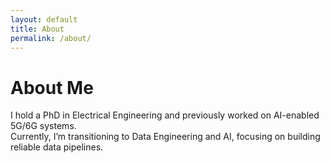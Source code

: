 ```yaml
---
layout: default
title: About
permalink: /about/
---
```


# About Me
I hold a PhD in Electrical Engineering and previously worked on AI-enabled 5G/6G systems.  
Currently, I’m transitioning to Data Engineering and AI, focusing on building reliable data pipelines.
